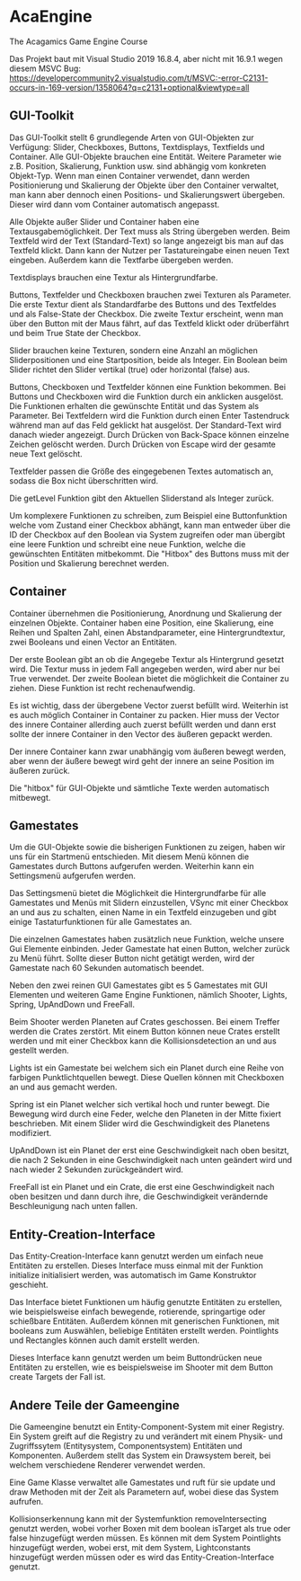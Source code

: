 # AcaEngine
The Acagamics Game Engine Course

Das Projekt baut mit Visual Studio 2019 16.8.4, aber nicht mit 16.9.1 wegen diesem MSVC Bug: https://developercommunity2.visualstudio.com/t/MSVC:-error-C2131-occurs-in-169-version/1358064?q=c2131+optional&viewtype=all

## GUI-Toolkit

Das GUI-Toolkit stellt 6 grundlegende Arten von GUI-Objekten zur Verfügung: Slider, Checkboxes, Buttons, Textdisplays, Textfields und Container. Alle GUI-Objekte brauchen eine Entität. Weitere Parameter wie z.B. Position, Skalierung, Funktion usw. sind abhängig vom konkreten Objekt-Typ. Wenn man einen Container verwendet, dann werden Positionierung und Skalierung der Objekte über den Container verwaltet, man kann aber dennoch einen Positions- und Skalierungswert übergeben. Dieser wird dann vom Container automatisch angepasst.

Alle Objekte außer Slider und Container haben eine Textausgabemöglichkeit. Der Text muss als String übergeben werden. Beim Textfeld wird der Text (Standard-Text) so lange angezeigt bis man auf das Textfeld klickt. Dann kann der Nutzer per Tastatureingabe einen neuen Text eingeben. Außerdem kann die Textfarbe übergeben werden.

Textdisplays brauchen eine Textur als Hintergrundfarbe.

Buttons, Textfelder und Checkboxen brauchen zwei Texturen als Parameter. Die erste Textur dient als Standardfarbe des Buttons und des Textfeldes und als False-State der Checkbox. Die zweite Textur erscheint, wenn man über den Button mit der Maus fährt, auf das Textfeld klickt oder drüberfährt und beim True State der Checkbox.

Slider brauchen keine Texturen, sondern eine Anzahl an möglichen Sliderpositionen und eine Startposition, beide als Integer. Ein Boolean beim Slider richtet den Slider vertikal (true) oder horizontal (false) aus.

Buttons, Checkboxen und Textfelder können eine Funktion bekommen. Bei Buttons und Checkboxen wird die Funktion durch ein anklicken ausgelöst. Die Funktionen erhalten die gewünschte Entität und das System als Parameter. Bei Textfeldern wird die Funktion durch einen Enter Tastendruck während man auf das Feld geklickt hat ausgelöst. Der Standard-Text wird danach wieder angezeigt. Durch Drücken von Back-Space können einzelne Zeichen gelöscht werden. Durch Drücken von Escape wird der gesamte neue Text gelöscht.

Textfelder passen die Größe des eingegebenen Textes automatisch an, sodass die Box nicht überschritten wird.

Die getLevel Funktion gibt den Aktuellen Sliderstand als Integer zurück.

Um komplexere Funktionen zu schreiben, zum Beispiel eine Buttonfunktion welche vom Zustand einer Checkbox abhängt, kann man entweder über die ID der Checkbox auf den Boolean via System zugreifen
oder man übergibt eine leere Funktion und schreibt eine neue Funktion, welche die gewünschten Entitäten mitbekommt. Die "Hitbox" des Buttons muss mit der Position und Skalierung berechnet werden.

## Container

Container übernehmen die Positionierung, Anordnung und Skalierung der einzelnen Objekte. Container haben eine Position, eine Skalierung, eine
Reihen und Spalten Zahl, einen Abstandparameter, eine Hintergrundtextur, zwei Booleans und einen Vector an Entitäten.

Der erste Boolean gibt an ob die Angegebe Textur als Hintergrund gesetzt wird. 
Die Textur muss in jedem Fall angegeben werden, wird aber nur bei True verwendet.
Der zweite Boolean bietet die möglichkeit die Container zu ziehen. Diese Funktion ist recht rechenaufwendig.

Es ist wichtig, dass der übergebene Vector zuerst befüllt wird. Weiterhin ist es auch möglich Container in Container zu packen.
Hier muss der Vector des innere Container allerding auch zuerst befüllt werden und dann erst sollte der innere Container in den Vector des äußeren gepackt werden.

Der innere Container kann zwar unabhängig vom äußeren bewegt werden, aber wenn der äußere bewegt wird geht der innere an seine Position im äußeren zurück.

Die "hitbox" für GUI-Objekte und sämtliche Texte werden automatisch mitbewegt.

## Gamestates

Um die GUI-Objekte sowie die bisherigen Funktionen zu zeigen, haben wir uns für ein Startmenü entschieden.
Mit diesem Menü können die Gamestates durch Buttons aufgerufen werden.
Weiterhin kann ein Settingsmenü aufgerufen werden.

Das Settingsmenü bietet die Möglichkeit die Hintergrundfarbe für alle Gamestates und Menüs mit Slidern einzustellen, VSync mit einer Checkbox an und aus zu schalten, einen Name in ein Textfeld einzugeben und gibt einige Tastaturfunktionen für alle Gamestates an.  

Die einzelnen Gamestates haben zusätzlich neue Funktion, welche unsere Gui Elemente einbinden.
Jeder Gamestate hat einen Button, welcher zurück zu Menü führt.
Sollte dieser Button nicht getätigt werden, wird der Gamestate nach 60 Sekunden automatisch beendet.

Neben den zwei reinen GUI Gamestates gibt es 5 Gamestates mit GUI Elementen und weiteren Game Engine Funktionen, nämlich Shooter, Lights, Spring, UpAndDown und FreeFall.

Beim Shooter werden Planeten auf Crates geschossen. Bei einem Treffer werden die Crates zerstört. Mit einem Button können neue Crates erstellt werden und mit einer Checkbox kann die Kollisionsdetection an und aus gestellt werden.

Lights ist ein Gamestate bei welchem sich ein Planet durch eine Reihe von farbigen Punktlichtquellen bewegt. Diese Quellen können mit Checkboxen an und aus gemacht werden.

Spring ist ein Planet welcher sich vertikal hoch und runter bewegt. Die Bewegung wird durch eine Feder, welche den Planeten in der Mitte fixiert beschrieben.
Mit einem Slider wird die Geschwindigkeit des Planetens modifiziert.

UpAndDown ist ein Planet der erst eine Geschwindigkeit nach oben besitzt, die nach 2 Sekunden in eine Geschwindigkeit nach unten geändert wird und nach wieder 2 Sekunden zurückgeändert wird.

FreeFall ist ein Planet und ein Crate, die erst eine Geschwindigkeit nach oben besitzen und dann durch ihre, die Geschwindigkeit verändernde Beschleunigung nach unten fallen.


## Entity-Creation-Interface
Das Entity-Creation-Interface kann genutzt werden um einfach neue Entitäten zu erstellen. Dieses Interface muss einmal mit der Funktion initialize initialisiert werden, was automatisch im Game Konstruktor geschieht. 

Das Interface bietet Funktionen um häufig genutzte Entitäten zu erstellen, wie beispielsweise einfach bewegende, rotierende, springartige oder schießbare Entitäten. 
Außerdem können mit generischen Funktionen, mit booleans zum Auswählen, beliebige Entitäten erstellt werden. Pointlights und Rectangles können auch damit erstellt werden.

Dieses Interface kann genutzt werden um beim Buttondrücken neue Entitäten zu erstellen, wie es beispielsweise im Shooter mit dem Button create Targets der Fall ist.

## Andere Teile der Gameengine
Die Gameengine benutzt ein Entity-Component-System mit einer Registry. Ein System greift auf die Registry zu und verändert mit einem Physik- und Zugriffssytem (Entitysystem, Componentsystem) Entitäten und Komponenten. Außerdem stellt das System ein Drawsystem bereit, bei welchem verschiedene Renderer verwendet werden. 

Eine Game Klasse verwaltet alle Gamestates und ruft für sie update und draw Methoden mit der Zeit als Parametern auf, wobei diese das System aufrufen. 

Kollisionserkennung kann mit der Systemfunktion removeIntersecting genutzt werden, wobei vorher Boxen mit dem boolean isTarget als true oder false hinzugefügt werden müssen. Es können mit dem System Pointlights hinzugefügt werden, wobei erst, mit dem System, Lightconstants hinzugefügt werden müssen oder es wird das Entity-Creation-Interface genutzt. 

